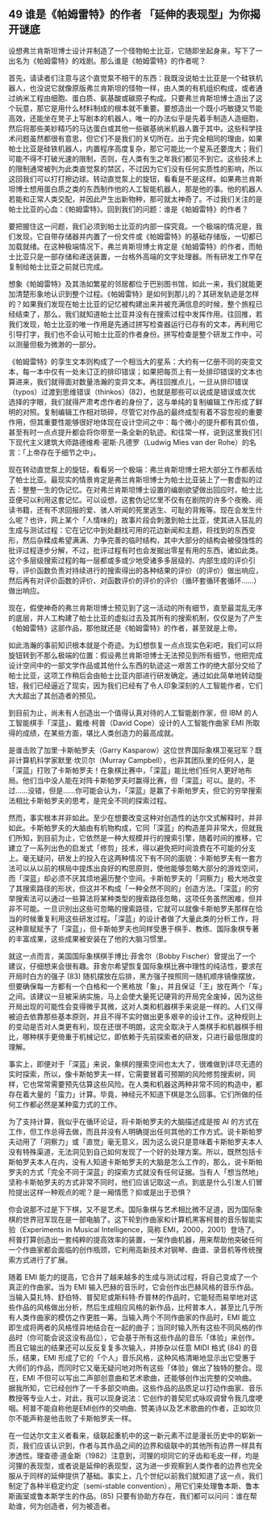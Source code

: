 ## 49 谁是《帕姆雷特》的作者 「延伸的表现型」为你揭开谜底

设想弗兰肯斯坦博士设计并制造了一个怪物帕士比亚，它随即坐起身来，写下了一出名为《帕姆雷特》的戏剧。那么谁是《帕姆雷特》的作者呢？

首先，请读者们注意与这个直觉泵不相干的东西：我既没说帕士比亚是一个硅铁机器人，也没说它就像原版弗兰肯斯坦的怪物一样，由人类的有机组织构成，或者通过纳米工程由细胞、蛋白质、氨基酸或碳原子构成。只要弗兰肯斯坦博士造出了这个玩意，那它是用什么材料制成的根本就不重要。要想造出一个既小巧敏捷又节能高效，还能坐在凳子上写剧本的机器人，唯一的办法似乎是先着手制造人造细胞，然后将那些美妙精巧的马达蛋白或其他一些碳基纳米机器人置于其中。这些科学技术问题虽然都很有意思，但它们不是我们的关切所在。出于完全相同的理由，如果帕士比亚是硅铁机器人，内置程序高度复杂，那它可能比一个星系还要庞大；我们可能不得不打破光速的限制，否则，在人类有生之年我们都见不到它。这些技术上的限制通常被列为此类直觉泵的禁区，不过因为它们没有任何实质性的影响，所以这回我们可以打打擦边球。转动直觉泵上的旋钮，看看是不是这样。如果弗兰肯斯坦博士想用蛋白质之类的东西制作他的人工智能机器人，那是他的事。他的机器人若能和正常人类交配，并因此产生出新物种，那可就太神奇了。不过我们关注的是帕士比亚的心血：《帕姆雷特》。回到我们的问题：谁是《帕姆雷特》的作者？

要把握住这一问题，我们必须到帕士比亚的内部一探究竟。一个极端的情况是，我们发现，它自带存储器并内置了一份文件或《帕姆雷特》的基础存储版，一切都已加载就绪。在这种极端情况下，弗兰肯斯坦博士肯定是《帕姆雷特》的作者，而帕士比亚只是一部存储和递送装置，一台格外高端的文字处理器。所有研发工作早在复制给帕士比亚之前就已完成。

想象《帕姆雷特》及其浩如繁星的邻居都位于巴别图书馆，如此一来，我们就能更加清楚形象地认识到整个过程。《帕姆雷特》是如何到那儿的？其研发轨迹是怎样的？如果我们发现在帕士比亚的记忆被构建出来并被充满信息的时候，整个旅程已经结束了，那么，我们就知道帕士比亚并没有在搜索过程中发挥作用。往回推，若我们发现，帕士比亚的唯一作用是先通过拼写检查器运行已存有的文本，再利用它引导打字，我们也不会认可帕士比亚的作者身份。拼写检查是整个研发工作中，可以测量但极为微渺的一部分。

《帕姆雷特》的孪生文本则构成了一个相当大的星系：大约有一亿册不同的突变文本，每一本中仅有一处未订正的排印错误；如果把每页上有一处排印错误的文本也算进来，我们就得面对数量浩瀚的变异文本。再往回推点儿，一旦从排印错误（typos）过渡到思维错误（thinkos）(82)，也就是那些可以说成是错误或次优选择的字眼，我们就得严肃考虑作者的身份了，这与单纯的复制编辑工作形成了鲜明的对照。复制编辑工作相对琐碎，尽管它对作品的最终成型有着不容忽视的重要作用，但其重要性能够很好地体现在设计空间之中：每个微小的提升都有其价值，甚至有时一点点提升都会将你带至一条全新的轨迹。和往常一样，说到这里我们引下现代主义建筑大师路德维希·密斯·凡德罗（Ludwig Mies van der Rohe）的名言：「上帝存在于细节之中」。

现在转动直觉泵上的旋钮，看看另一个极端：弗兰肯斯坦博士把大部分工作都丢给了帕士比亚。最现实的情景肯定是弗兰肯斯坦博士为帕士比亚装上了一套虚拟的过去：整整一生的伪记忆。在对弗兰肯斯坦博士设置的编剧欲望做出回应时，帕士比亚便可以利用这套记忆。可以设想，这套伪记忆里不仅有在剧院的许多个夜晚、阅读书籍，还有不求回报的爱、骇人听闻的死里逃生、可耻的背叛等。现在会发生什么呢？也许，网上某个「人情味的」故事片段会刺激到帕士比亚，使其进入狂乱的生成与测试过程：它在记忆中到处翻找可用的花边新闻和主题，将找到的东西变形，然后杂糅成希望满满、力争完善的临时结构，其中大部分的结构会被侵蚀性的批评过程逐步分解，不过，批评过程有时也会发掘出零星有用的东西，诸如此类。这个多层级搜索过程的每一层都或多或少地受诸多多层级的、内部生成的评价引导，评价函数负责对持续进行的搜索得出的各种结果的评价（的评价）做出响应，然后再有对评价函数的评价、对函数评价的评价的评价（循环套循环套循环……）做出响应。

现在，假使神奇的弗兰肯斯坦博士预见到了这一活动的所有细节，直至最混乱无序的底层，并人工构建了帕士比亚的虚拟过去及其所有的搜索机制，仅仅是为了产生《帕姆雷特》这部作品，那他就还是《帕姆雷特》的作者，甚至就是上帝。

如此浩瀚的事前知识根本就是个奇迹。为幻想恢复一点点现实色彩吧，我们可以将旋钮转到不那么极端的位置：假设弗兰肯斯坦博士无法预见到所有细节，他把完成设计空间中的一部文学作品或其他什么东西的轨迹这一艰苦工作的绝大部分交给了帕士比亚，这项工作稍后会由帕士比亚内部进行研发确定。通过如此简单地转动旋钮，我们已经逼近了现实，因为我们已经有了令人印象深刻的人工智能作者，它们大大超出了其创造者的预见。

到目前为止，尚未有人创造出一个值得认真对待的人工智能剧作家，但 IBM 的人工智能棋手「深蓝」、戴维·柯普（David Cope）设计的人工智能作曲家 EMI 所取得的成绩，在某些方面，堪比人类创造力的最高成就。

是谁击败了加里·卡斯帕罗夫（Garry Kasparow）这位世界国际象棋卫冕冠军？既非计算机科学家默里·坎贝尔（Murray Campbell），也非其团队里的任何人，是「深蓝」打败了卡斯帕罗夫！在象棋比赛中，「深蓝」能比他们任何人更好地布局。他们当中没人能在对阵卡斯帕罗夫时赢得比赛，但「深蓝」可以。是的，不过……没错，但是……你可能会认为，「深蓝」是赢了卡斯帕罗夫，但它的穷举搜索法相比卡斯帕罗夫的思考，是完全不同的探索过程。

然而，事实根本并非如此。至少在想要改变这种对创造性的达尔文式解释时，并非如此。卡斯帕罗夫的大脑由有机物构成，它同「深蓝」的构造差异非常大，但就我们所知，到目前为止，它依然是一种大规模并行的搜索引擎，随着时间的推移，它建立了一系列出色的启发式「修剪」技术，得以避免把时间浪费在不可能的分支上。毫无疑问，研发上的投入在这两种情况下有不同的面貌：卡斯帕罗夫有一套方法可以从以前的棋局中提炼出良好的构思原则，使他能够忽略大部分的游戏空间，而「深蓝」却必须不厌其烦地遍历整个空间。卡斯帕罗夫的「洞察力」极大地改变了其搜索路径的形状，但这并不构成「一种全然不同的」创造方法。「深蓝」的穷举搜索法可以通过一些算法将某种类型的搜索路径忽略，这项任务虽然困难，但并非不可能。一旦识别出这些可忽略的搜索路径，它就可以就像卡斯帕罗夫那样在恰当的时候重复利用这些研发过程。「深蓝」的设计者做了大量此类的分析工作，将这种禀赋赋予了「深蓝」，但卡斯帕罗夫也同样受惠于棋手、教练、国际象棋专著的丰富成果，这些成果被安装在了他的大脑习惯里。

就这一点而言，美国国际象棋棋手博比·菲舍尔（Bobby Fischer）曾提出了一个建议，仔细想来会很有趣。菲舍尔希望恢复国际象棋比赛中理性的纯洁性，要求在开局时白方的强子 (83) 随机摆放在后排，黑方强子按照同一随机顺序镜像摆放，但要确保每一方都有一个白格和一个黑格放「象」，并且保证「王」放在两个「车」之间。该建议一旦被采纳实施，马上会使大量死记硬背的开局完全废掉，因为这些开局出现的可能性会变得微乎其微，这对人类和机器棋手来说是一样的。人们又得被迫去依靠那些基本原则，并且不得不实时做出更多艰辛的设计工作。这种规则上的变动是否对人类更有利，现在还很不明朗，这完全取决于人类棋手和机器棋手相比，哪种棋手更倚重于机械记忆，即依赖于先前探索者的研发，只进行最低限度的理解。

事实上，即便对于「深蓝」来说，象棋的搜索空间也太大了，很难做到详尽无遗的实时探索，所以，像卡斯帕罗夫一样，它需要冒着可预期的风险修剪搜索树，同样，它也常常需要预先估算这些风险。在人类和机器这两种非常不同的构造中，都存在着大量的「蛮力」计算。毕竟，神经元不知道下棋是怎么回事。它们所做的任何工作都必然是某种蛮力式的工作。

为了支持计算，我似乎在循环论证，将卡斯帕罗夫的大脑描述成是按 AI 的方式在工作，但工作总得去做，而且并没有人明确提出任何其他的工作方式。说卡斯帕罗夫动用了「洞察力」或「直觉」毫无意义，因为这么说只是意味着卡斯帕罗夫本人没有特殊渠道，无法洞见到自己如何发现了一个好的处理方案。所以，既然包括卡斯帕罗夫本人在内，没有人知道卡斯帕罗夫的大脑是怎么工作的，那么，说卡斯帕罗夫的方式「完全不同于深蓝」的探索方式就没有任何证据。当有人「想当然地」坚称卡斯帕罗夫的方式非常不同时，他们应该记取这一点。到底是什么引发人们冒险提出这样一种观点的呢？是一厢情愿？抑或是出于恐惧？

你会说那不过是下下棋，又不是艺术。国际象棋与艺术相比微不足道，因为国际象棋的世界冠军现在是一部电脑了。这下轮到作曲家和计算机黑客柯普的音乐智能实验（Experiments in Musical Intelligence，简称 EMI，2000，2001）登场了。柯普打算创造出一套纯粹的提高效率的装置，一架作曲机器，用来帮助他突破任何一个作曲家都会面临的创作瓶颈，它利用高新技术对钢琴、曲谱、录音机等传统搜索方式进行了扩展。

随着 EMI 能力的提高，它合并了越来越多的生成与测试过程，将自己变成了一个真正的作曲家。当为 EMI 输入巴赫的音乐时，它会创作出巴赫风格的音乐作品。当输入莫扎特、舒伯特、普契尼或斯科特·乔普林的作品时，它能轻而易举地对这些作品的风格做出分析，然后生成相应风格的新作品，比柯普本人，甚至比几乎所有人类作曲家的模仿之作更胜一筹。当输入两个不同作曲家的作品时，EMI 能立即生成将两者的风格怪异地结合在一起的曲子；当同时输入所有这些不同风格的作品时（你可能会说这没有品位），它会基于所有这些作品的音乐「体验」来创作。而且它输出的结果还可以反反复复多次输入，并掺杂以任意 MIDI 格式 (84) 的音乐，结果，EMI 形成了它的「个人」音乐风格，这种风格清晰地显示出它受惠于大师们的作品，而同时它又毫无疑问地对所有这些「体验」做出了独特的整合。现在，EMI 不但可以写出二声部创意曲和艺术歌曲，还能够创作出完整的交响曲。据我所知，它已经创作了一千多部交响曲。这些作品的品质足以打动作曲家、音乐教授等专业人士，对此，我可以现身说法：它创作的普契尼式咏叹调曾令我几度哽咽。柯普不能自称他是EMI创作的交响曲、赞美诗以及艺术歌曲的作者，正如坎贝尔不能声称是他击败了卡斯帕罗夫一样。

在一位达尔文主义者看来，级联起重机中的这一新元素不过是漫长历史中的崭新一页，我们应该认识到，作者与其作品之间的边界和级联中的其他所有边界一样具有渗透性。理查德·道金斯（1982）注意到，河狸的坝同它的牙齿和毛皮一样，均是河狸的表现型，或者说是延伸的表现型，这为进一步观察到人类作者的边界也完全服从于同样的延伸提供了基础。事实上，几个世纪以前我们就知道了这一点，我们制定了各种半稳定约定（semi-stable convention），用它们来处理鲁本斯、鲁本斯画室或鲁本斯学生的作品。(85) 只要有协助方存在，我们都可以问问：谁在帮助谁，何为创造者，何为被造者。


